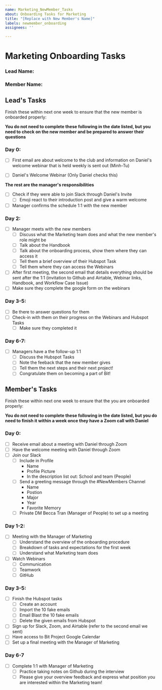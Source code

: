 ```yaml
---
name: Marketing_NewMember_Tasks
about: Onboarding Tasks for Marketing
title: "[Replace with New Member's Name]"
labels: newmember_onboarding
assignees: ''

---
```


# Marketing Onboarding Tasks 

### Lead Name:
### Member Name:

## Lead's Tasks

Finish these within next one week to ensure that the new member is onboarded properly:

**You do not need to complete these following in the date listed, but you need to check on the new member and be prepared to answer their questions** 

### Day 0:

- [ ] First email are about welcome to the club and information on Daniel's welcome webinar that is held weekly is sent out (Minh-Tu)

- [ ]  Daniel's Welcome Webinar (Only Daniel checks this)

**The rest are the manager's responsibilities**

- [ ] Check if they were able to join Slack through Daniel's Invite 
  - [ ] Emoji react to their introduction post and give a warm welcome
- [ ] Manager confirms the schedule 1:1 with the new member 

### Day 2:

- [ ] Manager meets with the new members 
  - [ ] Discuss what the Marketing team does and what the new member's role might be
  - [ ] Talk about the Handbook 
  - [ ] Talk about the onboarding process, show them where they can access it 
  - [ ] Tell them a brief overview of their Hubspot Task
  - [ ] Tell them where they can access the Webinars 
- [ ] After first meeting, the second email that details everything should be sent after the 1:1 (invitation to Github and Airtable, Webinar links, Handbook, and Workflow Case Issue)
- [ ] Make sure they complete the google form on the webinars 

### Day 3-5: 

- [ ] Be there to answer questions for them
- [ ] Check-in with them on their progress on the Webinars and Hubspot Tasks 
  - [ ] Make sure they completed it

### Day 6-7: 

- [ ] Managers have a the follow-up 1:1 
  - [ ] Discuss the Hubspot Tasks 
  - [ ] Note the feeback that the new member gives 
  - [ ] Tell them the next steps and their next project!
  - [ ] Congratulate them on becoming a part of Bit! 

## Member's Tasks

Finish these within next one week to ensure that the you are onboarded properly:

**You do not need to complete these following in the date listed, but you do need to finish it within a week once they have a Zoom call with Daniel**

### Day 0:

- [ ] Receive email about a meeting with Daniel through Zoom 
- [ ] Have the welcome meeting with Daniel through Zoom 
- [ ] Join our Slack
  - [ ] Include in Profile
    - Name
    - Profile Picture 
    - In the description list out: School and team (People)
  - [ ] Send a greeting message through the #NewMembers Channel 
    - Name 
    - Postion
    - Major 
    - Year
    - Favorite Memory 
  - [ ] Private DM Becca Tran (Manager of People) to set up a meeting 

### Day 1-2:

- [ ] Meeting with the Manager of Marketing 
  - [ ] Understand the overview of the onboarding procedure 
  - [ ] Breakdown of tasks and expectations for the first week 
  - [ ] Understand what Marketing team does
- [ ] Watch Webinars 
  - [ ] Communication
  - [ ] Teamwork
  - [ ] GitHub

### Day 3-5:

- [ ] Finish the Hubspot tasks 
  - [ ] Create an account 
  - [ ] Import the 10 fake emails 
  - [ ] Email Blast the 10 fake emails
  - [ ] Delete the given emails from Hubspot 
- [ ] Sign up for Slack, Zoom, and  Airtable (refer to the second email we sent)
- [ ] Have access to Bit Project Google Calendar 
- [ ] Set up a final meeting with the Manager of Marketing

### Day 6-7 

- [ ] Complete 1:1 with Manager of Marketing  
  - [ ] Practice taking notes on Github during the interview 
  - [ ] Please give your overview feedback and express what position you are interested within the Marketing team!

